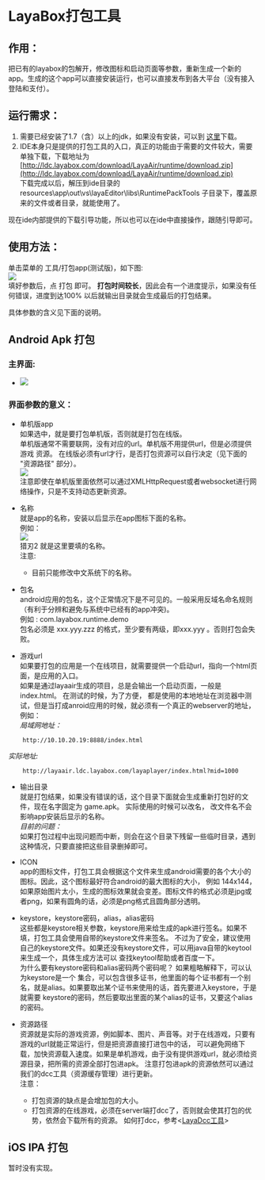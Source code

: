 
# LayaBox打包工具


## 作用：
把已有的layabox的包解开，修改图标和启动页面等参数，重新生成一个新的app。生成的这个app可以直接安装运行，也可以直接发布到各大平台（没有接入登陆和支付）。

## 运行需求：
1. 需要已经安装了1.7（含）以上的jdk，如果没有安装，可以到
[这里](http://www.oracle.com/technetwork/java/javase/downloads/jdk8-downloads-2133151.html)下载。
2. IDE本身只是提供的打包工具的入口，真正的功能由于需要的文件较大，需要单独下载，下载地址为  
[http://ldc.layabox.com/download/LayaAir/runtime/download.zip](http://ldc.layabox.com/download/LayaAir/runtime/download.zip)  
下载完成以后，解压到ide目录的 resources\app\out\vs\layaEditor\libs\RuntimePackTools 子目录下，覆盖原来的文件或者目录，就能使用了。

现在ide内部提供的下载引导功能，所以也可以在ide中直接操作，跟随引导即可。

## 使用方法：
单击菜单的 工具/打包app(测试版)，如下图:  
![](img_pack/open.gif)  
填好参数后，点 打包 即可。 **打包时间较长**，因此会有一个进度提示，如果没有任何错误，进度到达100%
以后就输出目录就会生成最后的打包结果。
  
具体参数的含义见下面的说明。 
## Android Apk 打包
### 主界面:  
* ![](img_pack/fullpanel.png)

### 界面参数的意义：  
* 单机版app  
如果选中，就是要打包单机版，否则就是打包在线版。  
单机版通常不需要联网，没有对应的url。单机版不用提供url，但是必须提供游戏
资源。  在线版必须有url才行，是否打包资源可以自行决定（见下面的 "资源路径" 部分）。   
![](img_pack/standalone.gif)    
注意即使在单机版里面依然可以通过XMLHttpRequest或者websocket进行网络操作，只是不支持动态更新资源。

* 名称  
就是app的名称，安装以后显示在app图标下面的名称。  
例如：  
![](img_pack/app.png)    
 猎刃2 就是这里要填的名称。  
注意:
    * 目前只能修改中文系统下的名称。 
* 包名  
android应用的包名，这个正常情况下是不可见的。一般采用反域名命名规则（有利于分辨和避免与系统中已经有的app冲突)。   
例如 : com.layabox.runtime.demo   
包名必须是 xxx.yyy.zzz 的格式，至少要有两级，即xxx.yyy 。否则打包会失败。

* 游戏url  
如果要打包的应用是一个在线项目，就需要提供一个启动url，指向一个html页面，是应用的入口。  
如果是通过layaair生成的项目，总是会输出一个启动页面，一般是index.html。 在测试的时候，为了方便，
都是使用的本地地址在浏览器中测试，但是当打成anroid应用的时候，就必须有一个真正的webserver的地址，
例如：  
*局域网地址：*  
``` 
    http://10.10.20.19:8888/index.html
```
*实际地址:*  
```
    http://layaair.ldc.layabox.com/layaplayer/index.html?mid=1000
```

* 输出目录  
就是打包结果，如果没有错误的话，这个目录下面就会生成重新打包好的文件，现在名字固定为 game.apk。 实际使用的时候可以改名，
改文件名不会影响app安装后显示的名称。  
*目前的问题：*  
如果打包过程中出现问题而中断，则会在这个目录下残留一些临时目录，遇到这种情况，只要直接把这些目录删掉即可。

* ICON  
app的图标文件，打包工具会根据这个文件来生成android需要的各个大小的图标。因此，这个图标最好符合android的最大图标的大小，
例如 144x144，如果原始图片太小，生成的图标效果就会变差。图标文件的格式必须是jpg或者png，如果有圆角的话，必须是png格式且圆角部分透明。


* keystore，keystore密码，alias，alias密码  
这些都是keystore相关参数，keystore用来给生成的apk进行签名。如果不填，打包工具会使用自带的keystore文件来签名。
不过为了安全，建议使用自己的keystore文件。如果还没有keystore文件，可以用java自带的keytool来生成一个，具体生成方法可以
查找keytool帮助或者百度一下。  
为什么要有keystore密码和alias密码两个密码呢？ 如果粗略解释下，可以认为keystore是一个
集合，可以包含很多证书，他里面的每个证书都有一个别名，就是alias。如果要取出某个证书来使用的话，首先要进入keystore，于是就需要
keystore的密码，然后要取出里面的某个alias的证书，又要这个alias的密码。

* 资源路径  
资源就是实际的游戏资源，例如脚本、图片、声音等。对于在线游戏，只要有游戏的url就能正常运行，但是把资源直接打进包中的话，
可以避免网络下载，加快资源载入速度。如果是单机游戏，由于没有提供游戏url，就必须给资源目录，把所需的资源全部打包进apk。
注意打包进apk的资源依然可以通过我们的dcc工具（资源缓存管理）进行更新。  
注意：  
    * 打包资源的缺点是会增加包的大小。  
    * 打包资源的在线游戏，必须在server端打dcc了，否则就会使其打包的优势，依然会下载所有的资源。
    如何打dcc，参考<[LayaDcc工具](LayaDcc工具.md)>


## iOS IPA 打包
暂时没有实现。